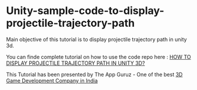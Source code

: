 Unity-sample-code-to-display-projectile-trajectory-path
=======================================================

Main objective of this tutorial is to display projectile trajectory path in unity 3d.




You can finde complete tutorial on how to use the code repo here : <a href="http://www.theappguruz.com/tutorial/display-projectile-trajectory-path-in-unity/">HOW TO DISPLAY PROJECTILE TRAJECTORY PATH IN UNITY 3D?</a>

This Tutorial has been presented by The App Guruz - One of the best <a href="http://www.theappguruz.com/3d-game-development/">3D Game Development Company in India</a>
